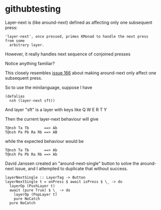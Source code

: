 # githubtesting

Layer-next is (like around-next) defined as affecting only one subsequent press: 

```
'layer-next', once pressed, primes KMonad to handle the next press from some
  arbitrary layer.
```

However, it really handles next sequence of conjoined presses

Notice anything familiar?

This closely resembles [issue 166](https://github.com/kmonad/kmonad/issues/166) about making around-next only affect one subsequent press.

So to use the minilanguage, suppose I have

```
(defalias
  nsh (layer-next sft))
```

And layer "sft" is a layer with keys like Q W E R T Y

Then the current layer-next behaviour will give

```
T@nsh Ta Tb       ==> Ab
T@nsh Pa Pb Ra Rb ==> AB
```

while the expected behaviour would be

```
T@nsh Ta Tb       ==> Ab
T@nsh Pa Pb Ra Rb ==> Ab
```

David Janssen created an "around-next-single" button to solve the around-next issue, and I attempted to duplicate that without success.

```
layerNextSingle :: LayerTag -> Button
layerNextSingle t = onPress $ await isPress $ \_ -> do
  layerOp (PushLayer t)
  await (pure True) $ \_ -> do
    layerOp (PopLayer t)
    pure NoCatch
  pure NoCatch
```
